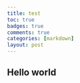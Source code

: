 ```yaml
---
title: test
toc: true
badges: true
comments: true
categories: [markdown]
layout: post
---
```

## Hello world